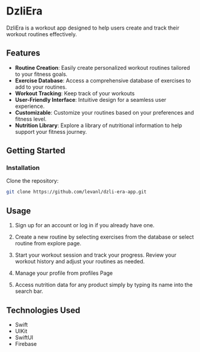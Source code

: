 
# DzliEra

DzliEra is a workout app designed to help users create and track their workout routines effectively.


## Features

- **Routine Creation**: Easily create personalized workout routines tailored to your fitness goals.
- **Exercise Database**: Access a comprehensive database of exercises to add to your routines.
- **Workout Tracking**: Keep track of your workouts
- **User-Friendly Interface**: Intuitive design for a seamless user experience.
- **Customizable**: Customize your routines based on your preferences and fitness level.
- **Nutrition Library**: Explore a library of nutritional information to help support your fitness journey.

## Getting Started

### Installation

Clone the repository: 
```bash
git clone https://github.com/levanl/dzli-era-app.git
```
## Usage
1. Sign up for an account or log in if you already have one.

2. Create a new routine by selecting exercises from the database or select routine from explore page.

3. Start your workout session and track your progress. Review your workout history and adjust your routines as needed.

4. Manage your profile from profiles Page

5. Access nutrition data for any product simply by typing its name into the search bar.

## Technologies Used
- Swift
- UIKit
- SwiftUI
- Firebase

